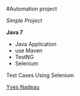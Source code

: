 #Automation project

*Simple Project*

**Java 7**

* Java Application
* use Maven
* TestNG
* Selenium

Test Cases Using Selenium

[Yves Nadeau]()